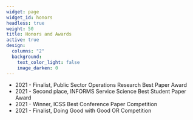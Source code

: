 ```yaml
---
widget: page
widget_id: honors
headless: true
weight: 50
title: Honors and Awards
active: true
design:
  columns: "2"
  background:
    text_color_light: false
    image_darken: 0
---
```

* 2021 - Finalist, Public Sector Operations Research Best Paper Award
* 2021 - Second place, INFORMS Service Science Best Student Paper Award
* 2021 - Winner, ICSS Best Conference Paper Competition
* 2021 - Finalist, Doing Good with Good OR Competition